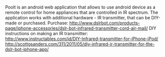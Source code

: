 Poolt is an android web application that allows to use android device as a remote control for home appliances that are controlled in IR spectrum.  The application works with additional hardware - IR transmitter, that can be DIY-made or  purchased.
Purchase:
http://www.dslrbot.com/products-page/iphone-accessories/dslr-bot-infrared-transmitter-cord-air-mail/
DIY instructions on making an IR transmitter:
http://www.instructables.com/id/DIY-Infrared-transmitter-for-iPhone-iPod/
http://scottgsanders.com/311/2011/05/diy-infrared-ir-transmitter-for-the-dslr-bot-iphone-app/